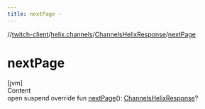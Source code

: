 ```yaml
---
title: nextPage -
---
```

//[twitch-client](../../index.md)/[helix.channels](../index.md)/[ChannelsHelixResponse](index.md)/[nextPage](next-page.md)



# nextPage  
[jvm]  
Content  
open suspend override fun [nextPage](next-page.md)(): [ChannelsHelixResponse](index.md)?  



